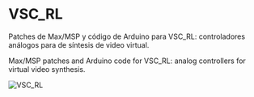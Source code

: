 # VSC_RL
Patches de Max/MSP y código de Arduino para VSC_RL: controladores análogos para de síntesis de video virtual.

Max/MSP patches and Arduino code for VSC_RL: analog controllers for virtual video synthesis.

![VSC_RL](https://i.imgur.com/Qex1LvJ.jpg)



